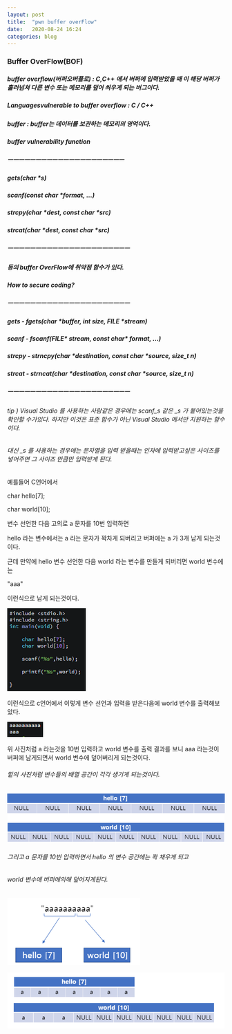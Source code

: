 ```yaml
---
layout: post
title:  "pwn buffer overFlow"
date:   2020-08-24 16:24
categories: blog
---
```


### Buffer OverFlow(BOF)

##### buffer overflow(버퍼오버플로) : C,C++ 에서 버퍼에 입력받았을 때 이 해당 버퍼가 흘러넘쳐 다른 변수 또는 메모리를 덮어 씌우게 되는 버그이다.

##### Languages ​​vulnerable to buffer overflow : C / C++

##### buffer : buffer는 데이터를 보관하는 메모리의 영억이다.

##### buffer vulnerability function 

##### ㅡㅡㅡㅡㅡㅡㅡㅡㅡㅡㅡㅡㅡㅡㅡㅡㅡㅡㅡㅡㅡ

##### gets(char \*s)

##### scanf(const char \*format, ...)

##### strcpy(char \*dest, const char \*src)

##### strcat(char \*dest, const char \*src)

##### ㅡㅡㅡㅡㅡㅡㅡㅡㅡㅡㅡㅡㅡㅡㅡㅡㅡㅡㅡㅡㅡㅡ

##### 등의 buffer OverFlow에 취약점 함수가 있다.

##### How to secure coding?

##### ㅡㅡㅡㅡㅡㅡㅡㅡㅡㅡㅡㅡㅡㅡㅡㅡㅡㅡㅡㅡㅡㅡ

##### gets - fgets(char \*buffer, int size, FILE \*stream)

##### scanf - fscanf(FILE\* stream, const char\* format, ...)

##### strcpy - strncpy(char \*destination, const char \*source, size_t n)

##### strcat - strncat(char \*destination, const char \*source, size_t n)

##### ㅡㅡㅡㅡㅡㅡㅡㅡㅡㅡㅡㅡㅡㅡㅡㅡㅡㅡㅡㅡㅡㅡ

###### tip ) Visual Studio 를 사용하는 사람같은 경우에는 scanf\_s 같은 \_s 가 붙어있는것을 확인할 수가있다. 하지만 이것은 표준 함수가 아닌 Visual Studio 에서만 지원하는 함수이다.

###### 대신 \_s 를 사용하는 경우에는 문자열을 입력 받을때는 인자에 입력받고싶은 사이즈를 넣어주면 그 사이즈 만큼만 입력받게 된다.

예를들어 C언어에서 

char hello[7]; 

char world[10];

변수 선언한 다음 고의로 a 문자를 10번 입력하면

hello 라는 변수에서는 a 라는 문자가 꽉차게 되버리고 버퍼에는 a 가 3개 남게 되는것이다.

근데 만약에 hello 변수 선언한 다음 world 라는 변수를 만들게 되버리면 world 변수에는 

"aaa"

이런식으로 남게 되는것이다.

![buffer](/blog_img/buffer_test.png)

이런식으로 c언어에서 이렇게 변수 선언과 입력을 받은다음에 world 변수를 출력해보았다.

![bof_test](/blog_img/scanf.png)

위 사진처럼 a 라는것을 10번 입력하고 world 변수를 출력 결과를 보니 aaa 라는것이 버퍼에 남게되면서 world 변수에 덮어버리게 되는것이다.

###### 밑의 사진처럼 변수들의 배열 공간이 각각 생기게 되는것이다.

![hello_world](/blog_img/null.png)

###### 그리고 a 문자를 10번 입력하면서 hello 의 변수 공간에는 꽉 채우게 되고 

###### world 변수에 버퍼에의해 덮어지게된다.

![bof_scanf](/blog_img/scanf_bof.png)

![scanf_value](/blog_img/injection.png)
